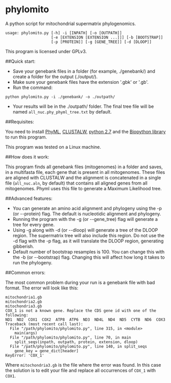 phylomito
===========

A python script for mitochondrial supermatrix phylogenomics.

```
usage: phylomito.py [-h] -i [INPATH] [-o [OUTPATH]]
                    [-e [EXTENSION [EXTENSION ...]]] [-b [BOOTSTRAP]]
                    [-p [PROTEIN]] [-g [GENE_TREE]] [-d [DLOOP]]

```

This program is licensed under GPLv3.

##Quick start:

* Save your genebank files in a folder (for example, ./genebank/) and create a folder for the output (./output/). 
* Make sure your genebank files have the extension '.gbk' or '.gb'.
* Run the command:
```
python phylomito.py -i ./genebank/ -o ./outpath/
```
* Your results will be in the ./outpath/ folder. The final tree file will be named `all_nuc.phy_phyml_tree.txt` by default.

##Requisites:

You need to install [PhyML](http://www.atgc-montpellier.fr/phyml/binaries.php), [CLUSTALW](http://www.clustal.org/download/current/), [python 2.7](https://www.python.org/downloads/release/python-2710/) and the [Biopython library](http://biopython.org/wiki/Download) to run this program.

This program was tested on a Linux machine.

##How does it work:

This program finds all genebank files (mitogenomes) in a folder and saves, in a multifasta file, each gene that is present in all mitogenomes. 
These files are aligned with CLUSTALW and the alignment is concatenated in a single file (`all_nuc.aln`, by default) that contains all aligned genes from all mitogenomes. 
Phyml uses this file to generate a Maximum Likelihood tree.
 
##Advanced features:

* You can generate an amino acid alignment and phylogeny using the -p (or --protein) flag. The default is nucleotidic alignment and phylogeny.
* Running the program with the -g (or --gene_tree) flag will generate a tree for every gene. 
* Using -g along with -d (or --dloop) will generate a tree of the DLOOP region. 
The supermatrix tree will also include this region. Do not use the -d flag with the -p flag, as it will translate the DLOOP region, generating gibberish.
* Default number of bootstrap resamples is 100. You can change this with the -b (or --bootstrap) flag. 
Changing this will affect how long it takes to run the phylogeny.

##Common errors:

The most common problem during your run is a genebank file with bad format. The error will look like this:

```
mitochondria1.gb
mitochondria2.gb
mitochondria3.gb
COX_1 is not a known gene. Replace the CDS gene id with one of the following:
ND1  ND2  COX1  COX2  ATP8  ATP6  ND3  ND4L  ND4  ND5  CYTB  ND6  COX3
Traceback (most recent call last):
  File "/path/phylomito/phylomito.py", line 315, in <module>
    main(args)
  File "/path/phylomito/phylomito.py", line 70, in main
    split_seqs(inpath, outpath, protein, extension, dloop)
  File "/path/phylomito/phylomito.py", line 140, in split_seqs
    gene_key = gene_dict[header]
KeyError: 'COX_1'
```

Where `mitochondria3.gb` is the file where the error was found.
In this case the solution is to edit your file and replace all occurrences of `COX_1` with `COX1`.

